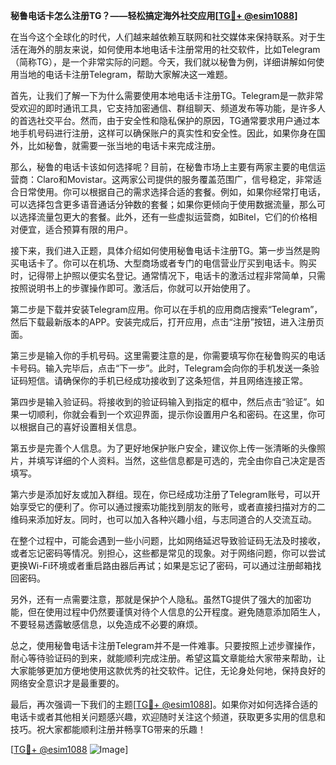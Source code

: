 **秘鲁电话卡怎么注册TG？——轻松搞定海外社交应用[[TG💪+ @esim1088](https://t.me/s/esim1088)]**

在当今这个全球化的时代，人们越来越依赖互联网和社交媒体来保持联系。对于生活在海外的朋友来说，如何使用本地电话卡注册常用的社交软件，比如Telegram（简称TG），是一个非常实际的问题。今天，我们就以秘鲁为例，详细讲解如何使用当地的电话卡注册Telegram，帮助大家解决这一难题。

首先，让我们了解一下为什么需要使用本地电话卡注册TG。Telegram是一款非常受欢迎的即时通讯工具，它支持加密通信、群组聊天、频道发布等功能，是许多人的首选社交平台。然而，由于安全性和隐私保护的原因，TG通常要求用户通过本地手机号码进行注册，这样可以确保账户的真实性和安全性。因此，如果你身在国外，比如秘鲁，就需要一张当地的电话卡来完成注册。

那么，秘鲁的电话卡该如何选择呢？目前，在秘鲁市场上主要有两家主要的电信运营商：Claro和Movistar。这两家公司提供的服务覆盖范围广，信号稳定，非常适合日常使用。你可以根据自己的需求选择合适的套餐。例如，如果你经常打电话，可以选择包含更多语音通话分钟数的套餐；如果你更倾向于使用数据流量，那么可以选择流量包更大的套餐。此外，还有一些虚拟运营商，如Bitel，它们的价格相对便宜，适合预算有限的用户。

接下来，我们进入正题，具体介绍如何使用秘鲁电话卡注册TG。第一步当然是购买电话卡了。你可以在机场、大型商场或者专门的电信营业厅买到电话卡。购买时，记得带上护照以便实名登记。通常情况下，电话卡的激活过程非常简单，只需按照说明书上的步骤操作即可。激活后，你就可以开始使用了。

第二步是下载并安装Telegram应用。你可以在手机的应用商店搜索“Telegram”，然后下载最新版本的APP。安装完成后，打开应用，点击“注册”按钮，进入注册页面。

第三步是输入你的手机号码。这里需要注意的是，你需要填写你在秘鲁购买的电话卡号码。输入完毕后，点击“下一步”。此时，Telegram会向你的手机发送一条验证码短信。请确保你的手机已经成功接收到了这条短信，并且网络连接正常。

第四步是输入验证码。将接收到的验证码输入到指定的框中，然后点击“验证”。如果一切顺利，你就会看到一个欢迎界面，提示你设置用户名和密码。在这里，你可以根据自己的喜好设置相关信息。

第五步是完善个人信息。为了更好地保护账户安全，建议你上传一张清晰的头像照片，并填写详细的个人资料。当然，这些信息都是可选的，完全由你自己决定是否填写。

第六步是添加好友或加入群组。现在，你已经成功注册了Telegram账号，可以开始享受它的便利了。你可以通过搜索功能找到朋友的账号，或者直接扫描对方的二维码来添加好友。同时，也可以加入各种兴趣小组，与志同道合的人交流互动。

在整个过程中，可能会遇到一些小问题，比如网络延迟导致验证码无法及时接收，或者忘记密码等情况。别担心，这些都是常见的现象。对于网络问题，你可以尝试更换Wi-Fi环境或者重启路由器后再试；如果是忘记了密码，可以通过注册邮箱找回密码。

另外，还有一点需要注意，那就是保护个人隐私。虽然TG提供了强大的加密功能，但在使用过程中仍然要谨慎对待个人信息的公开程度。避免随意添加陌生人，不要轻易透露敏感信息，以免造成不必要的麻烦。

总之，使用秘鲁电话卡注册Telegram并不是一件难事。只要按照上述步骤操作，耐心等待验证码的到来，就能顺利完成注册。希望这篇文章能给大家带来帮助，让大家能够更加方便地使用这款优秀的社交软件。记住，无论身处何地，保持良好的网络安全意识才是最重要的。

最后，再次强调一下我们的主题[[TG💪+ @esim1088](https://t.me/s/esim1088)]。如果你对如何选择合适的电话卡或者其他相关问题感兴趣，欢迎随时关注这个频道，获取更多实用的信息和技巧。祝大家都能顺利注册并畅享TG带来的乐趣！

[[TG💪+ @esim1088](https://t.me/s/esim1088) ![Image](https://i.postimg.cc/4NQfJmqS/Snipaste-2025-05-13-00-14-12.png)]
